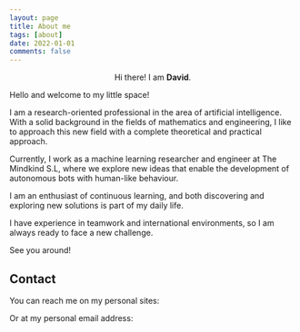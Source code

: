 ```yaml
---
layout: page
title: About me
tags: [about]
date: 2022-01-01
comments: false
---
```

    
<center>Hi there! I am <b>David</b>.</center>

Hello and welcome to my little space!

I am a research-oriented professional in the area of artificial intelligence. With a solid background in the fields of mathematics and engineering, I like to approach this new field with a complete theoretical and practical approach.

Currently, I work as a machine learning researcher and engineer at The Mindkind S.L, where we explore new ideas that enable the development of autonomous bots with human-like behaviour.

I am an enthusiast of continuous learning, and both discovering and exploring new solutions is part of my daily life.

I have experience in teamwork and international environments, so I am always ready to face a new challenge.

See you around!

## Contact

You can reach me on my personal sites:

<p align="center">
<a class="social-btn" href="http://linkedin.com/in/{{ site.linkedin }}" target="_blank" rel="noopener noreferrer"><i class="fa fa-fw fa-linkedin-square"></i></a>
<a class="social-btn" href="http://github.com/{{ site.github-url }}" target="_blank" rel="noopener noreferrer"><i class="fa fa-fw fa-github"></i></a>
</p>

Or at my personal email address:

<a class="social-btn" href="mailto:{{ site.email }}" target="_blank" rel="noopener noreferrer"><i class="fa fa-fw fa-envelope-square"></i></a>
